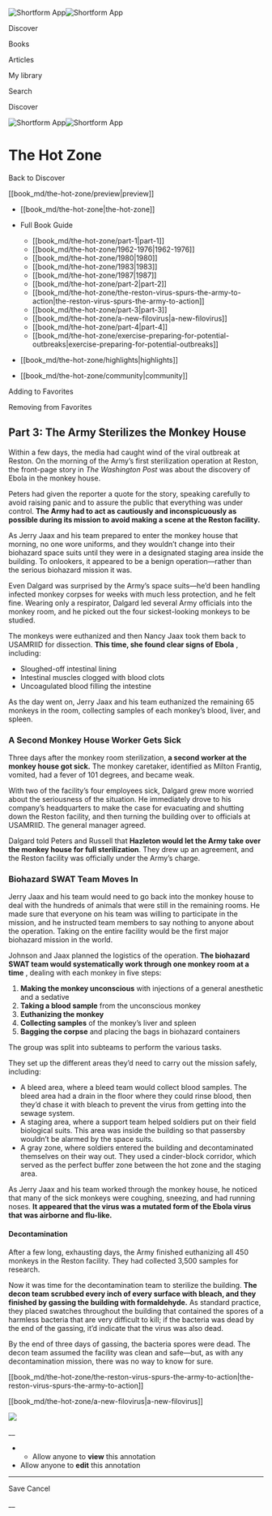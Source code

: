 ![Shortform App](/img/logo.36a2399e.svg)![Shortform App](/img/logo-dark.70c1b072.svg)

Discover

Books

Articles

My library

Search

Discover

![Shortform App](/img/logo.36a2399e.svg)![Shortform App](/img/logo-dark.70c1b072.svg)

# The Hot Zone

Back to Discover

[[book_md/the-hot-zone/preview|preview]]

  * [[book_md/the-hot-zone|the-hot-zone]]
  * Full Book Guide

    * [[book_md/the-hot-zone/part-1|part-1]]
    * [[book_md/the-hot-zone/1962-1976|1962-1976]]
    * [[book_md/the-hot-zone/1980|1980]]
    * [[book_md/the-hot-zone/1983|1983]]
    * [[book_md/the-hot-zone/1987|1987]]
    * [[book_md/the-hot-zone/part-2|part-2]]
    * [[book_md/the-hot-zone/the-reston-virus-spurs-the-army-to-action|the-reston-virus-spurs-the-army-to-action]]
    * [[book_md/the-hot-zone/part-3|part-3]]
    * [[book_md/the-hot-zone/a-new-filovirus|a-new-filovirus]]
    * [[book_md/the-hot-zone/part-4|part-4]]
    * [[book_md/the-hot-zone/exercise-preparing-for-potential-outbreaks|exercise-preparing-for-potential-outbreaks]]
  * [[book_md/the-hot-zone/highlights|highlights]]
  * [[book_md/the-hot-zone/community|community]]



Adding to Favorites 

Removing from Favorites 

## Part 3: The Army Sterilizes the Monkey House

Within a few days, the media had caught wind of the viral outbreak at Reston. On the morning of the Army’s first sterilization operation at Reston, the front-page story in _The Washington Post_ was about the discovery of Ebola in the monkey house.

Peters had given the reporter a quote for the story, speaking carefully to avoid raising panic and to assure the public that everything was under control. **The Army had to act as cautiously and inconspicuously as possible during its mission to avoid making a scene at the Reston facility.**

As Jerry Jaax and his team prepared to enter the monkey house that morning, no one wore uniforms, and they wouldn’t change into their biohazard space suits until they were in a designated staging area inside the building. To onlookers, it appeared to be a benign operation—rather than the serious biohazard mission it was.

Even Dalgard was surprised by the Army’s space suits—he’d been handling infected monkey corpses for weeks with much less protection, and he felt fine. Wearing only a respirator, Dalgard led several Army officials into the monkey room, and he picked out the four sickest-looking monkeys to be studied.

The monkeys were euthanized and then Nancy Jaax took them back to USAMRIID for dissection. **This time, she found clear signs of Ebola** , including:

  * Sloughed-off intestinal lining
  * Intestinal muscles clogged with blood clots
  * Uncoagulated blood filling the intestine



As the day went on, Jerry Jaax and his team euthanized the remaining 65 monkeys in the room, collecting samples of each monkey’s blood, liver, and spleen.

### A Second Monkey House Worker Gets Sick

Three days after the monkey room sterilization, **a second worker at the monkey house got sick.** The monkey caretaker, identified as Milton Frantig, vomited, had a fever of 101 degrees, and became weak.

With two of the facility’s four employees sick, Dalgard grew more worried about the seriousness of the situation. He immediately drove to his company’s headquarters to make the case for evacuating and shutting down the Reston facility, and then turning the building over to officials at USAMRIID. The general manager agreed.

Dalgard told Peters and Russell that **Hazleton would let the Army take over the monkey house for full sterilization**. They drew up an agreement, and the Reston facility was officially under the Army’s charge.

### Biohazard SWAT Team Moves In

Jerry Jaax and his team would need to go back into the monkey house to deal with the hundreds of animals that were still in the remaining rooms. He made sure that everyone on his team was willing to participate in the mission, and he instructed team members to say nothing to anyone about the operation. Taking on the entire facility would be the first major biohazard mission in the world.

Johnson and Jaax planned the logistics of the operation. **The biohazard SWAT team would systematically work through one monkey room at a time** , dealing with each monkey in five steps:

  1. **Making the monkey unconscious** with injections of a general anesthetic and a sedative
  2. **Taking a blood sample** from the unconscious monkey
  3. **Euthanizing the monkey**
  4. **Collecting samples** of the monkey’s liver and spleen
  5. **Bagging the corpse** and placing the bags in biohazard containers



The group was split into subteams to perform the various tasks.

They set up the different areas they’d need to carry out the mission safely, including:

  * A bleed area, where a bleed team would collect blood samples. The bleed area had a drain in the floor where they could rinse blood, then they’d chase it with bleach to prevent the virus from getting into the sewage system. 
  * A staging area, where a support team helped soldiers put on their field biological suits. This area was inside the building so that passersby wouldn’t be alarmed by the space suits. 
  * A gray zone, where soldiers entered the building and decontaminated themselves on their way out. They used a cinder-block corridor, which served as the perfect buffer zone between the hot zone and the staging area. 



As Jerry Jaax and his team worked through the monkey house, he noticed that many of the sick monkeys were coughing, sneezing, and had running noses. **It appeared that the virus was a mutated form of the Ebola virus that was airborne and flu-like.**

#### Decontamination

After a few long, exhausting days, the Army finished euthanizing all 450 monkeys in the Reston facility. They had collected 3,500 samples for research.

Now it was time for the decontamination team to sterilize the building. **The decon team scrubbed every inch of every surface with bleach, and they finished by gassing the building with formaldehyde.** As standard practice, they placed swatches throughout the building that contained the spores of a harmless bacteria that are very difficult to kill; if the bacteria was dead by the end of the gassing, it’d indicate that the virus was also dead.

By the end of three days of gassing, the bacteria spores were dead. The decon team assumed the facility was clean and safe—but, as with any decontamination mission, there was no way to know for sure.

[[book_md/the-hot-zone/the-reston-virus-spurs-the-army-to-action|the-reston-virus-spurs-the-army-to-action]]

[[book_md/the-hot-zone/a-new-filovirus|a-new-filovirus]]

![](https://bat.bing.com/action/0?ti=56018282&Ver=2&mid=1efb3a59-56a0-4756-a8f4-e678e7f6e772&sid=1711133063fa11eebdec89a8b8ae3bbc&vid=171147a063fa11eea7440fcfeb230d96&vids=0&msclkid=N&pi=0&lg=en-US&sw=800&sh=600&sc=24&nwd=1&tl=Shortform%20%7C%20Book&p=https%3A%2F%2Fwww.shortform.com%2Fapp%2Fbook%2Fthe-hot-zone%2Fpart-3&r=&lt=298&evt=pageLoad&sv=1&rn=273452)

__

  *   * Allow anyone to **view** this annotation
  * Allow anyone to **edit** this annotation



* * *

Save Cancel

__



